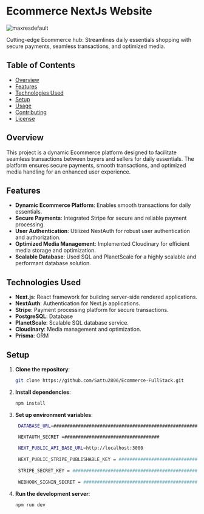 # Ecommerce NextJs Website

![maxresdefault](https://github.com/Sattu2806/Ecommerce-FullStack/assets/127772255/0509ce56-3387-4f05-89bb-1b3b8beaa1ac)


Cutting-edge Ecommerce hub: Streamlines daily essentials shopping with secure payments, seamless transactions, and optimized media.

## Table of Contents
- [Overview](#overview)
- [Features](#features)
- [Technologies Used](#technologies-used)
- [Setup](#setup)
- [Usage](#usage)
- [Contributing](#contributing)
- [License](#license)

## Overview
This project is a dynamic Ecommerce platform designed to facilitate seamless transactions between buyers and sellers for daily essentials. The platform ensures secure payments, smooth transactions, and optimized media handling for an enhanced user experience.

## Features
- **Dynamic Ecommerce Platform**: Enables smooth transactions for daily essentials.
- **Secure Payments**: Integrated Stripe for secure and reliable payment processing.
- **User Authentication**: Utilized NextAuth for robust user authentication and authorization.
- **Optimized Media Management**: Implemented Cloudinary for efficient media storage and optimization.
- **Scalable Database**: Used SQL and PlanetScale for a highly scalable and performant database solution.

## Technologies Used
- **Next.js**: React framework for building server-side rendered applications.
- **NextAuth**: Authentication for Next.js applications.
- **Stripe**: Payment processing platform for secure transactions.
- **PostgreSQL**: Database 
- **PlanetScale**: Scalable SQL database service.
- **Cloudinary**: Media management and optimization.
- **Prisma**: ORM

## Setup
1. **Clone the repository**:
   ```bash
   git clone https://github.com/Sattu2806/Ecommerce-FullStack.git
   
2. **Install dependencies**:
   ```bash
   npm install

3. **Set up environment variables**:
   ```bash
    DATABASE_URL=############################################################

    NEXTAUTH_SECRET =###################################
    
    NEXT_PUBLIC_API_BASE_URL=http://localhost:3000
    
    NEXT_PUBLIC_STRIPE_PUBLISHABLE_KEY = ################################################
    
    STRIPE_SECRET_KEY = ##############################################
    
    WEBHOOK_SIGNIN_SECRET = ##########################################

4. **Run the development server**:
   ```bash
   npm run dev

   
